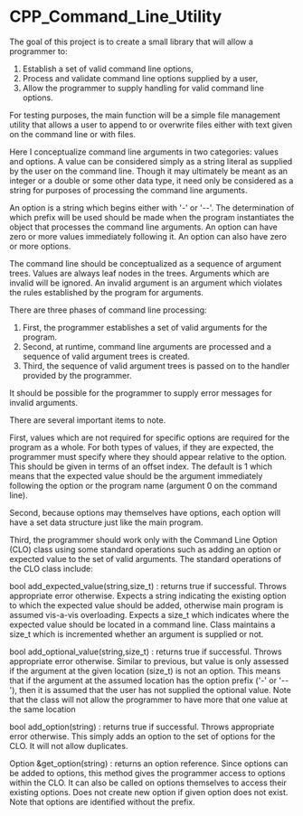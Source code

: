 # CPP_Command_Line_Utility

The goal of this project is to create a small library that will allow a
programmer to:
  1) Establish a set of valid command line options,
  2) Process and validate command line options supplied by a user,
  3) Allow the programmer to supply handling for valid command line options.

For testing purposes, the main function will be a simple file management
utility that allows a user to append to or overwrite files either with text
given on the command line or with files.

Here I conceptualize command line arguments in two categories: values and
options. A value can be considered simply as a string literal as supplied by
the user on the command line. Though it may ultimately be meant as an integer
or a double or some other data type, it need only be considered as a string
for purposes of processing the command line arguments.

An option is a string which begins either with '-' or '--'. The determination
of which prefix will be used should be made when the program instantiates the
object that processes the command line arguments. An option can have zero or
more values immediately following it. An option can also have zero or more
options.

The command line should be conceptualized as a sequence of argument trees.
Values are always leaf nodes in the trees. Arguments which are invalid will be
ignored. An invalid argument is an argument which violates the rules
established by the program for arguments.

There are three phases of command line processing:

1) First, the programmer establishes a set of valid arguments for the program.
2) Second, at runtime, command line arguments are processed and a sequence of
   valid argument trees is created.
3) Third, the sequence of valid argument trees is passed on to the handler
   provided by the programmer.

It should be possible for the programmer to supply error messages for invalid
arguments.

There are several important items to note.

First, values which are not required for specific options are required for the
program as a whole. For both types of values, if they are expected, the
programmer must specify where they should appear relative to the option. This
should be given in terms of an offset index. The default is 1 which means that
the expected value should be the argument immediately following the option or
the program name (argument 0 on the command line).

Second, because options may themselves have options, each option will have a
set data structure just like the main program.

Third, the programmer should work only with the Command Line Option (CLO) class
using some standard operations such as adding an option or expected value to
the set of valid arguments. The standard operations of the CLO class include:

bool add_expected_value(string,size_t) : returns true if successful. Throws
appropriate error otherwise. Expects a string indicating the existing option to
which the expected value should be added, otherwise main program is assumed
vis-a-vis overloading. Expects a size_t which indicates where the expected
value should be located in a command line. Class maintains a size_t which is
incremented whether an argument is supplied or not.

bool add_optional_value(string,size_t) : returns true if successful. Throws
appropriate error otherwise. Similar to previous, but value is only assessed if
the argument at the given location (size_t) is not an option. This means that
if the argument at the assumed location has the option prefix ('-' or '--'),
then it is assumed that the user has not supplied the optional value. Note that
the class will not allow the programmer to have more that one value at the same
location

bool add_option(string) : returns true if successful. Throws appropriate error
otherwise. This simply adds an option to the set of options for the CLO. It
will not allow duplicates.

Option &get_option(string) : returns an option reference. Since options can be
added to options, this method gives the programmer access to options within the
CLO. It can also be called on options themselves to access their existing
options. Does not create new option if given option does not exist. Note that
options are identified without the prefix.
